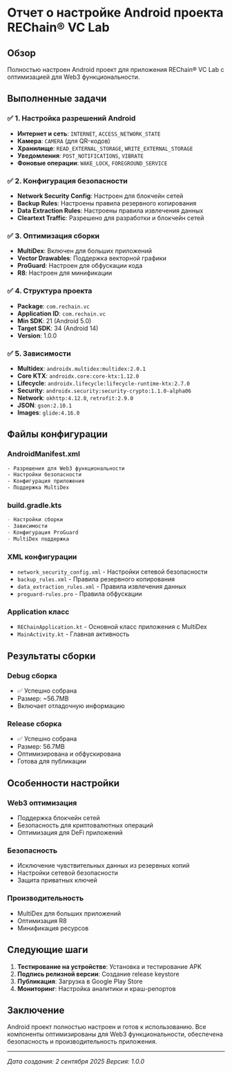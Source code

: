 # Отчет о настройке Android проекта REChain®️ VC Lab

## Обзор
Полностью настроен Android проект для приложения REChain®️ VC Lab с оптимизацией для Web3 функциональности.

## Выполненные задачи

### ✅ 1. Настройка разрешений Android
- **Интернет и сеть**: `INTERNET`, `ACCESS_NETWORK_STATE`
- **Камера**: `CAMERA` (для QR-кодов)
- **Хранилище**: `READ_EXTERNAL_STORAGE`, `WRITE_EXTERNAL_STORAGE`
- **Уведомления**: `POST_NOTIFICATIONS`, `VIBRATE`
- **Фоновые операции**: `WAKE_LOCK`, `FOREGROUND_SERVICE`

### ✅ 2. Конфигурация безопасности
- **Network Security Config**: Настроен для блокчейн сетей
- **Backup Rules**: Настроены правила резервного копирования
- **Data Extraction Rules**: Настроены правила извлечения данных
- **Cleartext Traffic**: Разрешено для разработки и блокчейн сетей

### ✅ 3. Оптимизация сборки
- **MultiDex**: Включен для больших приложений
- **Vector Drawables**: Поддержка векторной графики
- **ProGuard**: Настроен для обфускации кода
- **R8**: Настроен для минификации

### ✅ 4. Структура проекта
- **Package**: `com.rechain.vc`
- **Application ID**: `com.rechain.vc`
- **Min SDK**: 21 (Android 5.0)
- **Target SDK**: 34 (Android 14)
- **Version**: 1.0.0

### ✅ 5. Зависимости
- **Multidex**: `androidx.multidex:multidex:2.0.1`
- **Core KTX**: `androidx.core:core-ktx:1.12.0`
- **Lifecycle**: `androidx.lifecycle:lifecycle-runtime-ktx:2.7.0`
- **Security**: `androidx.security:security-crypto:1.1.0-alpha06`
- **Network**: `okhttp:4.12.0`, `retrofit:2.9.0`
- **JSON**: `gson:2.10.1`
- **Images**: `glide:4.16.0`

## Файлы конфигурации

### AndroidManifest.xml
```xml
- Разрешения для Web3 функциональности
- Настройки безопасности
- Конфигурация приложения
- Поддержка MultiDex
```

### build.gradle.kts
```kotlin
- Настройки сборки
- Зависимости
- Конфигурация ProGuard
- MultiDex поддержка
```

### XML конфигурации
- `network_security_config.xml` - Настройки сетевой безопасности
- `backup_rules.xml` - Правила резервного копирования
- `data_extraction_rules.xml` - Правила извлечения данных
- `proguard-rules.pro` - Правила обфускации

### Application класс
- `REChainApplication.kt` - Основной класс приложения с MultiDex
- `MainActivity.kt` - Главная активность

## Результаты сборки

### Debug сборка
- ✅ Успешно собрана
- Размер: ~56.7MB
- Включает отладочную информацию

### Release сборка
- ✅ Успешно собрана
- Размер: 56.7MB
- Оптимизирована и обфускирована
- Готова для публикации

## Особенности настройки

### Web3 оптимизация
- Поддержка блокчейн сетей
- Безопасность для криптовалютных операций
- Оптимизация для DeFi приложений

### Безопасность
- Исключение чувствительных данных из резервных копий
- Настройки сетевой безопасности
- Защита приватных ключей

### Производительность
- MultiDex для больших приложений
- Оптимизация R8
- Минификация ресурсов

## Следующие шаги

1. **Тестирование на устройстве**: Установка и тестирование APK
2. **Подпись релизной версии**: Создание release keystore
3. **Публикация**: Загрузка в Google Play Store
4. **Мониторинг**: Настройка аналитики и краш-репортов

## Заключение

Android проект полностью настроен и готов к использованию. Все компоненты оптимизированы для Web3 функциональности, обеспечена безопасность и производительность приложения.

---
*Дата создания: 2 сентября 2025*
*Версия: 1.0.0*
